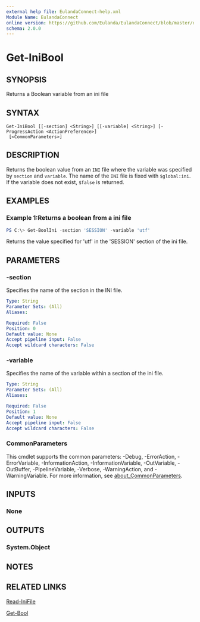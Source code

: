 ```yaml
---
external help file: EulandaConnect-help.xml
Module Name: EulandaConnect
online version: https://github.com/Eulanda/EulandaConnect/blob/master/docs/Get-IniBool.md
schema: 2.0.0
---
```


# Get-IniBool

## SYNOPSIS
Returns a Boolean variable from an ini file

## SYNTAX

```
Get-IniBool [[-section] <String>] [[-variable] <String>] [-ProgressAction <ActionPreference>]
 [<CommonParameters>]
```

## DESCRIPTION
Returns the boolean value from an `INI` file where the variable was specified by `section` and `variable`. The name of the `INI` file is fixed with `$global:ini`. If the variable does not exist, `$false` is returned.

## EXAMPLES

### Example 1:Returns a boolean from a ini file
```powershell
PS C:\> Get-BoolIni -section 'SESSION' -variable 'utf'
```

Returns the value specified for 'utf' in the 'SESSION' section of the ini file.

## PARAMETERS

### -section
Specifies the name of the section in the INI file.

```yaml
Type: String
Parameter Sets: (All)
Aliases:

Required: False
Position: 0
Default value: None
Accept pipeline input: False
Accept wildcard characters: False
```

### -variable
Specifies the name of the variable within a section of the ini file.

```yaml
Type: String
Parameter Sets: (All)
Aliases:

Required: False
Position: 1
Default value: None
Accept pipeline input: False
Accept wildcard characters: False
```


### CommonParameters
This cmdlet supports the common parameters: -Debug, -ErrorAction, -ErrorVariable, -InformationAction, -InformationVariable, -OutVariable, -OutBuffer, -PipelineVariable, -Verbose, -WarningAction, and -WarningVariable. For more information, see [about_CommonParameters](http://go.microsoft.com/fwlink/?LinkID=113216).

## INPUTS

### None

## OUTPUTS

### System.Object
## NOTES

## RELATED LINKS

[Read-IniFile](../functions/Read-IniFile.md)

[Get-Bool](../functions/Get-Bool.md)





